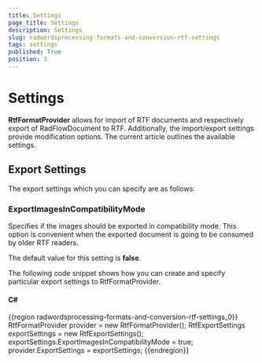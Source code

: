 ```yaml
---
title: Settings
page_title: Settings
description: Settings
slug: radwordsprocessing-formats-and-conversion-rtf-settings
tags: settings
published: True
position: 3
---
```


# Settings



__RtfFormatProvider__ allows for import of RTF documents and respectively export of RadFlowDocument to RTF. Additionally, the import/export settings provide modification options. The current article outlines the available settings.
      

## Export Settings

The export settings which you can specify are as follows:

### ExportImagesInCompatibilityMode 

Specifies if the images should be exported in compatibility mode. This option is convenient when the exported document is going to be consumed by older RTF readers.
              

The default value for this setting is __false__.
              

The following code snippet shows how you can create and specify particular export settings to RtfFormatProvider.
        

#### __C#__

{{region radwordsprocessing-formats-and-conversion-rtf-settings_0}}
    RtfFormatProvider provider = new RtfFormatProvider();
    RtfExportSettings exportSettings = new RtfExportSettings();
    exportSettings.ExportImagesInCompatibilityMode = true;
    provider.ExportSettings = exportSettings;
{{endregion}}



